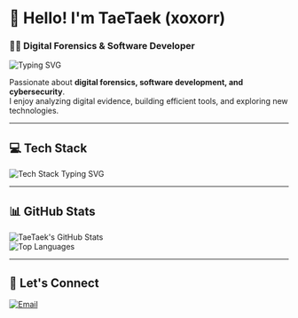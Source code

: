 # 👋 Hello! I'm TaeTaek (xoxorr)

### 🕵️‍♂️ Digital Forensics & Software Developer  
<img src="https://readme-typing-svg.demolab.com?font=Fira+Code&weight=500&pause=1000&color=36BCF7&width=435&lines=Digital+Forensics+%7C+Software+Developer" alt="Typing SVG" />

Passionate about **digital forensics, software development, and cybersecurity**.  
I enjoy analyzing digital evidence, building efficient tools, and exploring new technologies.  

---

## 💻 Tech Stack  
<img src="https://readme-typing-svg.demolab.com?font=Fira+Code&weight=500&pause=1000&color=36BCF7&width=435&lines=Python+%7C+Dart+%7C+C+%7C+SQL;Flutter+%7C+Selenium+%7C+Docker+%7C+Colab;GCP+%7C+AWS+%7C+Linux+%7C+VMware" alt="Tech Stack Typing SVG" />

---

## 📊 GitHub Stats  
![TaeTaek's GitHub Stats](https://github-readme-stats.vercel.app/api?username=xoxorr&show_icons=true&theme=tokyonight&count_private=true)  
![Top Languages](https://github-readme-stats.vercel.app/api/top-langs/?username=xoxorr&layout=compact&theme=tokyonight)  

---

## 🔗 Let's Connect  
[![Email](https://img.shields.io/badge/Email-D14836?style=for-the-badge&logo=gmail&logoColor=white)](mailto:xoxor0610@gmail.com)  
